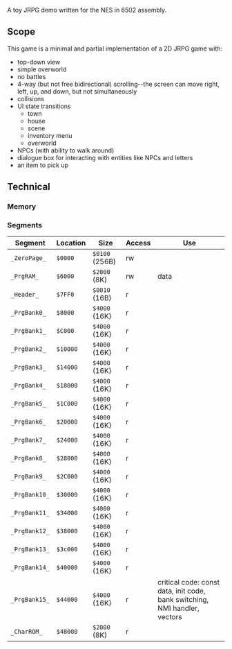 A toy JRPG demo written for the NES in 6502 assembly.

##  Scope

This game is a minimal and partial implementation of a 2D JRPG game with:

- top-down view
- simple overworld
- no battles
- 4-way (but not free bidirectional) scrolling--the screen can move right, left, up, and down, but not simultaneously
- collisions
- UI state transitions
  - town
  - house
  - scene
  - inventory menu
  - overworld
- NPCs (with ability to walk around)
- dialogue box for interacting with entities like NPCs and letters
- an item to pick up

## Technical

### Memory



### Segments

| Segment       | Location | Size           | Access | Use                                                                        |
| ------------- | -------- | -------------- | ------ | -------------------------------------------------------------------------- |
| `_ZeroPage_`  | `$0000`  | `$0100` (256B) | rw     |                                                                            |
| `_PrgRAM_`    | `$6000`  | `$2000` (8K)   | rw     | data                                                                       |
| `_Header_`    | `$7FF0`  | `$0010` (16B)  | r      |                                                                            |
| `_PrgBank0_`  | `$8000`  | `$4000` (16K)  | r      |                                                                            |
| `_PrgBank1_`  | `$C000`  | `$4000` (16K)  | r      |                                                                            |
| `_PrgBank2_`  | `$10000` | `$4000` (16K)  | r      |                                                                            |
| `_PrgBank3_`  | `$14000` | `$4000` (16K)  | r      |                                                                            |
| `_PrgBank4_`  | `$18000` | `$4000` (16K)  | r      |                                                                            |
| `_PrgBank5_`  | `$1C000` | `$4000` (16K)  | r      |                                                                            |
| `_PrgBank6_`  | `$20000` | `$4000` (16K)  | r      |                                                                            |
| `_PrgBank7_`  | `$24000` | `$4000` (16K)  | r      |                                                                            |
| `_PrgBank8_`  | `$28000` | `$4000` (16K)  | r      |                                                                            |
| `_PrgBank9_`  | `$2C000` | `$4000` (16K)  | r      |                                                                            |
| `_PrgBank10_` | `$30000` | `$4000` (16K)  | r      |                                                                            |
| `_PrgBank11_` | `$34000` | `$4000` (16K)  | r      |                                                                            |
| `_PrgBank12_` | `$38000` | `$4000` (16K)  | r      |                                                                            |
| `_PrgBank13_` | `$3c000` | `$4000` (16K)  | r      |                                                                            |
| `_PrgBank14_` | `$40000` | `$4000` (16K)  | r      |                                                                            |
| `_PrgBank15_` | `$44000` | `$4000` (16K)  | r      | critical code: const data, init code, bank switching, NMI handler, vectors |
| `_CharROM_`   | `$48000` | `$2000` (8K)   | r      |                                                                            |
